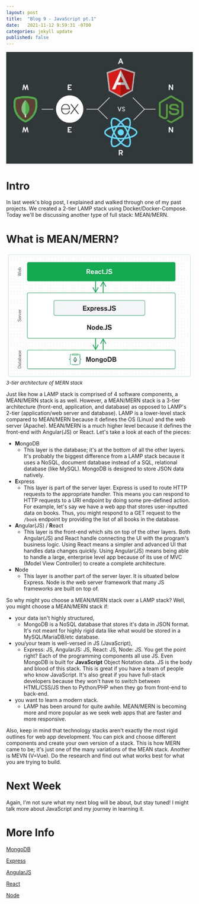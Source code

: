 ```yaml
---
layout: post
title:  "Blog 9 - JavaScript pt.1"
date:   2021-11-12 9:59:31 -0700
categories: jekyll update
published: false
---
```

![MEAN/MERN Stack](/assets/mean-stack-vs-mern-stack.jpg)
# **Intro**
In last week's blog post, I explained and walked through one of my past projects. We created a 2-tier LAMP stack using Docker/Docker-Compose. Today we'll be discussing another type of full stack: MEAN/MERN.

# **What is MEAN/MERN?**


![MEAN/MERN Stack](/assets/mern-stack-architecture.jpg)<br/><font size="2.75px"><em>3-tier architecture of MERN stack</em></font>


Just like how a LAMP stack is comprised of 4 software components, a MEAN/MERN stack is as well. However, a MEAN/MERN stack is a 3-tier architecture (front-end, application, and database) as opposed to LAMP's 2-tier (application/web server and database). LAMP is a lower-level stack compared to MEAN/MERN because it defines the OS (Linux) and the web server (Apache). MEAN/MERN is a much higher level because it defines the front-end with Angular(JS) or React. Let's take a look at each of the pieces:
- **M**ongoDB
    - This layer is the database; it's at the bottom of all the other layers. It's probably the biggest difference from a LAMP stack because it uses a NoSQL, document database instead of a SQL, relational database (like MySQL). MongoDB is designed to store JSON data natively.
- **E**xpress
    - This layer is part of the server layer. Express is used to route HTTP requests to the appropriate handler. This means you can respond to HTTP requests to a URI endpoint by doing some pre-defined action. For example, let's say we have a web app that stores user-inputted data on books. Thus, you might respond to a GET request to the `/book` endpoint by providing the list of all books in the database.
- **A**ngular(JS) / **R**eact
    - This layer is the front-end which sits on top of the other layers. Both Angular(JS) and React handle connecting the UI with the program's business logic. Using React means a simpler and advanced UI that handles data changes quickly. Using Angular(JS) means being able to handle a large, enterprise level app because of its use of MVC (Model View Controller) to create a complete architecture.
- **N**ode
    - This layer is another part of the server layer. It is situated below Express. Node is *the* web server framework that many JS frameworks are built on top of. 

So why might you choose a MEAN/MERN stack over a LAMP stack? Well, you might choose a MEAN/MERN stack if:
- your data isn't highly structured,
    - MongoDB is a NoSQL database that stores it's data in JSON format. It's not meant for highly rigid data like what would be stored in a MySQL/MariaDB/etc database.
- you/your team is well-versed in JS (JavaScript),
    - Express: JS, AngularJS: JS, React: JS, Node: JS. You get the point right? Each of the programming components all use JS. Even MongoDB is built for **JavaScript** Object Notation data. JS is the body and blood of this stack. This is great if you have a team of people who know JavaScript. It's also great if you have full-stack developers because they won't have to switch between HTML/CSS/JS then to Python/PHP when they go from front-end to back-end. 
- you want to learn a modern stack.
    - LAMP has been around for quite awhile. MEAN/MERN is becoming more and more popular as we seek web apps that are faster and more responsive.

Also, keep in mind that technology stacks aren't exactly the most rigid outlines for web app development. You can pick and choose different components and create your own version of a stack. This is how MERN came to be; it's just one of the many variations of the MEAN stack. Another is MEVN (V=Vue). Do the research and find out what works best for what you are trying to build.

# **Next Week**
Again, I'm not sure what my next blog will be about, but stay tuned! I might talk more about JavaScript and my journey in learning it.

# **More Info**
[MongoDB](https://www.mongodb.com/)

[Express](https://expressjs.com/)

[AngularJS](https://angularjs.org/)

[React](https://reactjs.org/)

[Node](https://nodejs.org/)